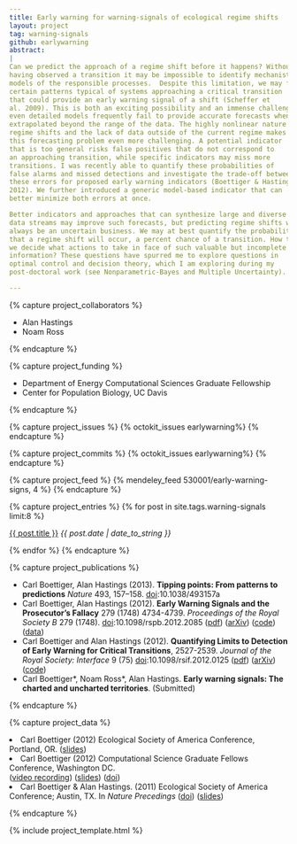 ```yaml
---
title: Early warning for warning-signals of ecological regime shifts  
layout: project
tag: warning-signals 
github: earlywarning
abstract: 
|
Can we predict the approach of a regime shift before it happens? Without
having observed a transition it may be impossible to identify mechanistic
models of the responsible processes.  Despite this limitation, we may find
certain patterns typical of systems approaching a critical transition
that could provide an early warning signal of a shift (Scheffer et
al. 2009). This is both an exciting possibility and an immense challenge -
even detailed models frequently fail to provide accurate forecasts when
extrapolated beyond the range of the data. The highly nonlinear nature of
regime shifts and the lack of data outside of the current regime makes
this forecasting problem even more challenging. A potential indicator
that is too general risks false positives that do not correspond to
an approaching transition, while specific indicators may miss more
transitions. I was recently able to quantify these probabilities of
false alarms and missed detections and investigate the trade-off between
these errors for proposed early warning indicators (Boettiger & Hastings
2012). We further introduced a generic model-based indicator that can
better minimize both errors at once.

Better indicators and approaches that can synthesize large and diverse
data streams may improve such forecasts, but predicting regime shifts will
always be an uncertain business. We may at best quantify the probability
that a regime shift will occur, a percent chance of a transition. How to
we decide what actions to take in face of such valuable but incomplete
information? These questions have spurred me to explore questions in
optimal control and decision theory, which I am exploring during my
post-doctoral work (see Nonparametric-Bayes and Multiple Uncertainty).

---
```


{% capture project_collaborators %}
- Alan Hastings 
- Noam Ross 

{% endcapture %}

{% capture project_funding %}
- Department of Energy Computational Sciences Graduate Fellowship 
- Center for Population Biology, UC Davis 

{% endcapture %}


{% capture project_issues %}
{% octokit_issues earlywarning%}
{% endcapture %}

{% capture project_commits %}
{% octokit_issues earlywarning%}
{% endcapture %}

{% capture project_feed %}
{% mendeley_feed 530001/early-warning-signs, 4 %}
{% endcapture %}

{% capture project_entries %}
{% for post in site.tags.warning-signals limit:8 %}
<p> <a href="{{ post.url }}">{{ post.title }}</a> 
<span style="font-style:italic"> {{ post.date | date_to_string }}</span></p>
{% endfor %}
{% endcapture %}

{% capture project_publications %}
<ul prefix="datacite: http://purl.org/spar/datacite/">
<li>Carl Boettiger, Alan Hastings (2013). <strong>Tipping points: From patterns to predictions</strong> <em>Nature</em> 493, 157–158. <a rel="datacite:doi" href="http://dx.doi.org/10.1038/493157a">doi</a>:10.1038/493157a</li>
<li>Carl Boettiger, Alan Hastings (2012). <strong>Early Warning Signals and the Prosecutor’s Fallacy</strong> 279 (1748) 4734-4739. <em>Proceedings of the Royal Society B</em> 279 (1748). <a rel="datacite:doi" href="http://dx.doi.org/10.1098/rspb.2012.2085">doi</a>:10.1098/rspb.2012.2085 (<a href="http://www.mendeley.com/download/public/98752/4972355691/dd5fdd8ebbfc05d9ebf415761be200805254d22e/dl.pdf">pdf</a>) (<a href="http://arxiv.org/abs/1210.1204">arXiv</a>) (<a href="https://github.com/cboettig/earlywarning/blob/prosecutor/inst/examples/fallacy.md">code</a>) (<a href="http://dx.doi.org/10.5061/dryad.2k462">data</a>)</li>
<li>Carl Boettiger and Alan Hastings (2012). <strong>Quantifying Limits to Detection of Early Warning for Critical Transitions</strong>, 2527-2539. <em>Journal of the Royal Society: Interface</em> 9 (75) <a rel="datacite:doi" href="http://dx.doi.org/10.1098/rsif.2012.0125">doi</a>:10.1098/rsif.2012.0125 (<a href="http://www.mendeley.com/download/public/98752/4711221423/df767d6b5f0fbf44cc236470307992b019e6c149/dl.pdf">pdf</a>) (<a href="http://arxiv.org/abs/1204.6231">arXiv</a>) (<a href="https://github.com/cboettig/earlywarning">code</a>)</li>
<li> Carl Boettiger*, Noam Ross*, Alan Hastings.  <strong>Early warning signals: The charted and uncharted territories</strong>. (Submitted) </li>
</ul>


{% endcapture %}

{% capture project_data %}

</ul>
<li>Carl Boettiger (2012) Ecological Society of America Conference, Portland, OR. (<a href="http://www.slideshare.net/cboettig/esa-2012-talk">slides</a>)</li>
<li>Carl Boettiger (2012) Computational Science Graduate Fellows Conference, Washington DC.<br /> (<a href="http://www.youtube.com/watch?v=xwIIVdyKe4o">video recording</a>) (<a href="http://www.slideshare.net/cboettig/regime-shifts-in-ecology-and-evolution">slides</a>) (<a href="http://dx.doi.org/10.6084/m9.figshare.97279">doi</a>)</li>

<li>Carl Boettiger &amp; Alan Hastings. (2011) Ecological Society of America Conference; Austin, TX. In <em>Nature Precedings</em> (<a href="http://dx.doi.org/10.1038/npre.2012.6857.1">doi</a>) (<a href="http://www.slideshare.net/cboettig/limits-to-detection-for-early-warning-signals-of-population-collapse">slides</a>)</li>

</ul> 

{% endcapture %}



{% include project_template.html %}



